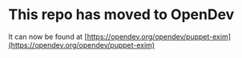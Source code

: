 # This repo has moved to OpenDev

It can now be found at [https://opendev.org/opendev/puppet-exim](https://opendev.org/opendev/puppet-exim)
